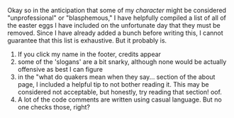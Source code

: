 Okay so in the anticipation that some of my _character_ might be considered "unprofessional" or "blasphemous," I have helpfully compiled a list of all of the easter eggs I have included on the unfortunate day that they must be removed. Since I have already added a bunch before writing this, I cannot guarantee that this list is exhaustive. But it probably is.

1. If you click my name in the footer, credits appear
2. some of the 'slogans' are a bit snarky, although none would be actually offensive as best I can figure
3. in the "what do quakers mean when they say... section of the about page, I included a helpful tip to not bother reading it. This may be considered not acceptable, but honestly, try reading that section! oof.
4. A lot of the code comments are written using casual language. But no one checks those, right?